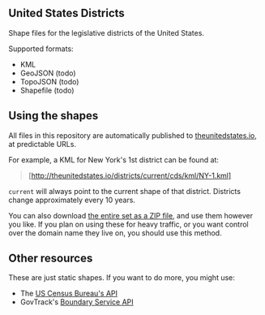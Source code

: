 ## United States Districts

Shape files for the legislative districts of the United States.

Supported formats:

* KML
* GeoJSON (todo)
* TopoJSON (todo)
* Shapefile (todo)

## Using the shapes

All files in this repository are automatically published to [theunitedstates.io](http://theunitedstates.io), at predictable URLs.

For example, a KML for New York's 1st district can be found at:

> [http://theunitedstates.io/districts/current/cds/kml/NY-1.kml]

`current` will always point to the current shape of that district. Districts change approximately every 10 years.

You can also download [the entire set as a ZIP file](https://github.com/unitedstates/districts/archive/gh-pages.zip), and use them however you like. If you plan on using these for heavy traffic, or you want control over the domain name they live on, you should use this method.

## Other resources

These are just static shapes. If you want to do more, you might use:

* The [US Census Bureau's API](http://www.census.gov/developers/)
* GovTrack's [Boundary Service API](http://gis.govtrack.us/map/demo/cd-2012/)
